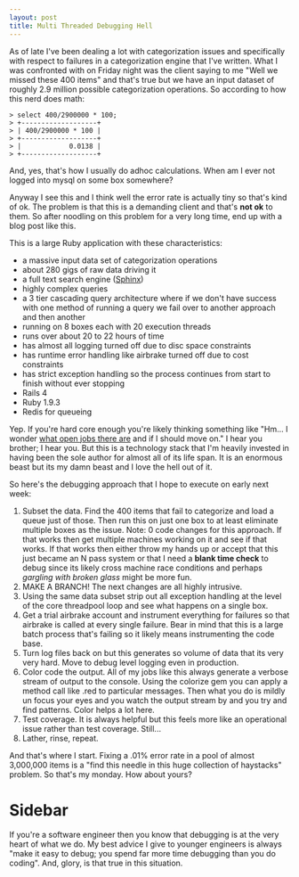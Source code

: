 ```yaml
---
layout: post
title: Multi Threaded Debugging Hell
---
```

As of late I've been dealing a lot with categorization issues and specifically with respect to failures in a categorization engine that I've written.  What I was confronted with on Friday night was the client saying to me "Well we missed these 400 items" and that's true but we have an input dataset of roughly 2.9 million possible categorization operations.  So according to how this nerd does math:

    > select 400/2900000 * 100;
    > +-------------------+
    > | 400/2900000 * 100 |
    > +-------------------+
    > |            0.0138 |
    > +-------------------+

And, yes, that's how I usually do adhoc calculations.  When am I ever not logged into mysql on some box somewhere?  

Anyway I see this and I think well the error rate is actually tiny so that's kind of ok.  The problem is that this is a demanding client and that's **not ok** to them.  So after noodling on this problem for a very long time, end up with a blog post like this.  

This is a large Ruby application with these characteristics: 

* a massive input data set of categorization operations
* about 280 gigs of raw data driving it
* a full text search engine ([Sphinx](http://sphinxsearch.com/))
* highly complex queries
* a 3 tier cascading query architecture where if we don't have success with one method of running a query we fail over to another approach and then another
* running on 8 boxes each with 20 execution threads
* runs over about 20 to 22 hours of time
* has almost all logging turned off due to disc space constraints
* has runtime error handling like airbrake turned off due to cost constraints
* has strict exception handling so the process continues from start to finish without ever stopping
* Rails 4
* Ruby 1.9.3
* Redis for queueing

Yep.  If you're hard core enough you're likely thinking something like "Hm... I wonder [what open jobs there are](https://weworkremotely.com/) and if I should move on."  I hear you brother; I hear you.  But this is a technology stack that I'm heavily invested in having been the sole author for almost all of its life span.  It is an enormous beast but its my damn beast and I love the hell out of it.

So here's the debugging approach that I hope to execute on early next week:

1.  Subset the data.  Find the 400 items that fail to categorize and load a queue just of those.  Then run this on just one box to at least eliminate multiple boxes as the issue.  Note: 0 code changes for this approach.  If that works then get multiple machines working on it and see if that works.  If that works then either throw my hands up or accept that this just became an N pass system or that I need a **blank time check** to debug since its likely cross machine race conditions and perhaps *gargling with broken glass* might be more fun.
2.  MAKE A BRANCH!  The next changes are all highly intrusive.
3.  Using the same data subset strip out all exception handling at the level of the core threadpool loop and see what happens on a single box.
4.  Get a trial airbrake account and instrument everything for failures so that airbrake is called at every single failure.  Bear in mind that this is a large batch process that's failing so it likely means instrumenting the code base.
5.  Turn log files back on but this generates so volume of data that its very very hard.  Move to debug level logging even in production.
6.  Color code the output.  All of my jobs like this always generate a verbose stream of output to the console.  Using the colorize gem you can apply a method call like .red to particular messages.  Then what you do is mildly un focus your eyes and you watch the output stream by and you try and find patterns.  Color helps a lot here.
7.  Test coverage.  It is always helpful but this feels more like an operational issue rather than test coverage.  Still...
8.  Lather, rinse, repeat.  

And that's where I start.  Fixing a .01% error rate in a pool of almost 3,000,000 items is a "find this needle in this huge collection of haystacks" problem.  So that's my monday.  How about yours?

# Sidebar

If you're a software engineer then you know that debugging is at the very heart of what we do.  My best advice I give to younger engineers is always "make it easy to debug; you spend far more time debugging than you do coding".  And, glory, is that true in this situation.



